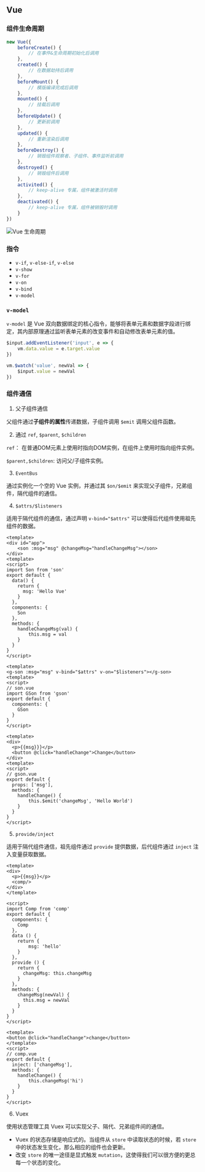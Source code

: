 ## Vue  

### 组件生命周期

```js
new Vue({
    beforeCreate() {
        // 在事件&生命周期初始化后调用
    },
    created() {
        // 在数据劫持后调用
    },
    beforeMount() {
        // 模版编译完成后调用
    },
    mounted() {
        // 挂载后调用
    },
    beforeUpdate() {
        // 更新前调用
    },
    updated() {
        // 重新渲染后调用
    },
    beforeDestroy() {
        // 销毁组件观察者、子组件、事件监听前调用
    },
    destroyed() {
        // 销毁组件后调用
    },
    activited() {
        // keep-alive 专属，组件被激活时调用
    },
    deactivated() {
        // keep-alive 专属，组件被销毁时调用
    }
})
```

![Vue 生命周期](../images/6.jpg)

### 指令

- `v-if`, `v-else-if`, `v-else`
- `v-show`
- `v-for`
- `v-on`
- `v-bind`
- `v-model`

### `v-model`

`v-model` 是 Vue 双向数据绑定的核心指令，能够将表单元素和数据字段进行绑定，其内部原理通过监听表单元素的改变事件和自动修改表单元素的值。

```js
$input.addEventListener('input', e => {
    vm.data.value = e.target.value
})

vm.$watch('value', newVal => {
    $input.value = newVal
})
```

### 组件通信

1) 父子组件通信

父组件通过**子组件的属性**传递数据，子组件调用 `$emit` 调用父组件函数。

2) 通过 `ref`, `$parent`, `$children`

`ref`： 在普通DOM元素上使用时指向DOM实例，在组件上使用时指向组件实例。

`$parent,$children`: 访问父/子组件实例。

3) `EventBus` 

通过实例化一个空的 Vue 实例，并通过其 `$on/$emit` 来实现父子组件，兄弟组件，隔代组件的通信。

4) `$attrs/$listeners`

适用于隔代组件的通信，通过声明 `v-bind="$attrs"` 可以使得后代组件使用祖先组件的数据。

```vue
<template>
<div id="app">
    <son :msg="msg" @changeMsg="handleChangeMsg"></son>
</div>
<template>
<script>
import Son from 'son'
export default {
  data() {
    return {
      msg: 'Hello Vue'
    }
  },
  components: {
    Son
  },
  methods: {
    handleChangeMsg(val) {
        this.msg = val
    }
  }
}
</script>
```

```vue
<template>
<g-son :msg="msg" v-bind="$attrs" v-on="$listeners"></g-son>
<template>
<script>
// son.vue
import GSon from 'gson'
export default {
  components: {
    GSon
  }
}
</script>
```

```vue
<template>
<div>
  <p>{{msg}}}</p>
  <button @click="handleChange">Change</button>
</div>
<template>
<script>
// gson.vue
export default {
  props: ['msg'],
  methods: {
    handleChange() {
        this.$emit('changeMsg', 'Hello World')
    }
  }
}
</script>
```

5) `provide/inject`

适用于隔代组件通信，祖先组件通过 `provide` 提供数据，后代组件通过 `inject` 注入变量获取数据。

```vue
<template>
<div>
  <p>{{msg}}</p>
  <comp/>
</div>
</template>

<script>
import Comp from 'comp'
export default {
  components: {
    Comp
  },
  data () {
    return {
        msg: 'hello'
    }
  },
  provide () {
    return {
      changeMsg: this.changeMsg
    }
  },
  methods: {
    changeMsg(newVal) {
      this.msg = newVal
    }
  }
}
</script>
```

```vue
<template>
<button @click="handleChange">change</button>
</template>
<script>
// comp.vue
export default {
  inject: ['changeMsg'],
  methods: {
    handleChange() {
        this.changeMsg('hi')
    }
  }
}
</script>
```

6) Vuex

使用状态管理工具 Vuex 可以实现父子、隔代、兄弟组件间的通信。

- Vuex 的状态存储是响应式的。当组件从 `store` 中读取状态的时候，若 `store` 中的状态发生变化，那么相应的组件也会更新。
- 改变 `store` 的唯一途径是显式触发 `mutation`，这使得我们可以很方便的更总每一个状态的变化。


